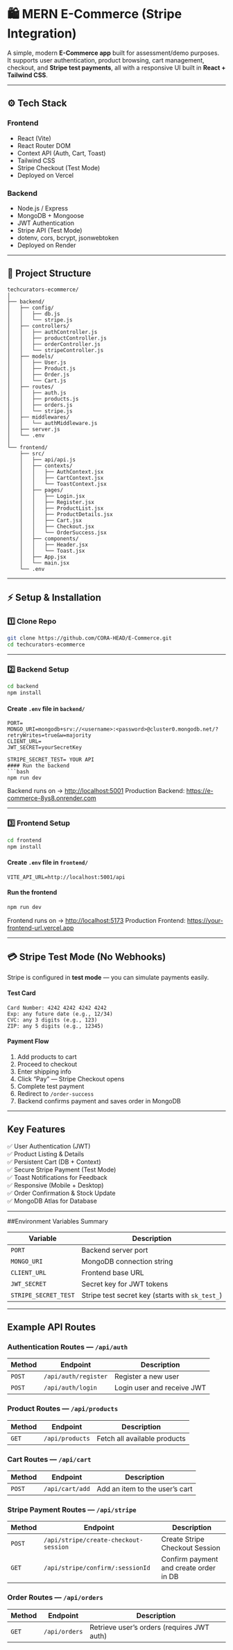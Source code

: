 # 🛍️ MERN E-Commerce (Stripe Integration)

A simple, modern **E-Commerce app** built for assessment/demo purposes.  
It supports user authentication, product browsing, cart management, checkout, and **Stripe test payments**, all with a responsive UI built in **React + Tailwind CSS**.

---

## ⚙️ Tech Stack

### **Frontend**
- React (Vite)
- React Router DOM
- Context API (Auth, Cart, Toast)
- Tailwind CSS
- Stripe Checkout (Test Mode)
- Deployed on Vercel

### **Backend**
- Node.js / Express
- MongoDB + Mongoose
- JWT Authentication
- Stripe API (Test Mode)
- dotenv, cors, bcrypt, jsonwebtoken
- Deployed on Render

---

## 📁 Project Structure

```
techcurators-ecommerce/
│
├── backend/
│   ├── config/
│   │   ├── db.js
│   │   └── stripe.js
│   ├── controllers/
│   │   ├── authController.js
│   │   ├── productController.js
│   │   ├── orderController.js
│   │   └── stripeController.js
│   ├── models/
│   │   ├── User.js
│   │   ├── Product.js
│   │   ├── Order.js
│   │   └── Cart.js
│   ├── routes/
│   │   ├── auth.js
│   │   ├── products.js
│   │   ├── orders.js
│   │   └── stripe.js
│   ├── middlewares/
│   │   └── authMiddleware.js
│   ├── server.js
│   └── .env
│
└── frontend/
    ├── src/
    │   ├── api/api.js
    │   ├── contexts/
    │   │   ├── AuthContext.jsx
    │   │   ├── CartContext.jsx
    │   │   └── ToastContext.jsx
    │   ├── pages/
    │   │   ├── Login.jsx
    │   │   ├── Register.jsx
    │   │   ├── ProductList.jsx
    │   │   ├── ProductDetails.jsx
    │   │   ├── Cart.jsx
    │   │   ├── Checkout.jsx
    │   │   └── OrderSuccess.jsx
    │   ├── components/
    │   │   ├── Header.jsx
    │   │   └── Toast.jsx
    │   ├── App.jsx
    │   └── main.jsx
    └── .env
```

---

## ⚡️ Setup & Installation

### 1️⃣ Clone Repo
```bash
git clone https://github.com/CORA-HEAD/E-Commerce.git
cd techcurators-ecommerce
```

---

### 2️⃣ Backend Setup
```bash
cd backend
npm install
```

#### Create `.env` file in `backend/`
```env
PORT=
MONGO_URI=mongodb+srv://<username>:<password>@cluster0.mongodb.net/?retryWrites=true&w=majority
CLIENT_URL=
JWT_SECRET=yourSecretKey

STRIPE_SECRET_TEST= YOUR API
#### Run the backend
```bash
npm run dev
```
Backend runs on → [http://localhost:5001](http://localhost:5001)
Production Backend: https://e-commerce-8ys8.onrender.com

---

### 3️⃣ Frontend Setup
```bash
cd frontend
npm install
```

#### Create `.env` file in `frontend/`
```env
VITE_API_URL=http://localhost:5001/api
```

#### Run the frontend
```bash
npm run dev
```
Frontend runs on → [http://localhost:5173](http://localhost:5173)
Production Frontend: https://your-frontend-url.vercel.app

---

## 💳 Stripe Test Mode (No Webhooks)

Stripe is configured in **test mode** — you can simulate payments easily.

#### Test Card
```
Card Number: 4242 4242 4242 4242
Exp: any future date (e.g., 12/34)
CVC: any 3 digits (e.g., 123)
ZIP: any 5 digits (e.g., 12345)
```

#### Payment Flow
1. Add products to cart  
2. Proceed to checkout  
3. Enter shipping info  
4. Click “Pay” — Stripe Checkout opens  
5. Complete test payment  
6. Redirect to `/order-success`  
7. Backend confirms payment and saves order in MongoDB  

---

## Key Features

✅ User Authentication (JWT)  
✅ Product Listing & Details  
✅ Persistent Cart (DB + Context)  
✅ Secure Stripe Payment (Test Mode)  
✅ Toast Notifications for Feedback  
✅ Responsive (Mobile + Desktop)  
✅ Order Confirmation & Stock Update  
✅ MongoDB Atlas for Database

---

##Environment Variables Summary

| Variable | Description |
|-----------|-------------|
| `PORT` | Backend server port |
| `MONGO_URI` | MongoDB connection string |
| `CLIENT_URL` | Frontend base URL |
| `JWT_SECRET` | Secret key for JWT tokens |
| `STRIPE_SECRET_TEST` | Stripe test secret key (starts with `sk_test_`) |

---

## Example API Routes
### Authentication Routes — `/api/auth`
| Method | Endpoint | Description |
|---------|-----------|-------------|
| `POST` | `/api/auth/register` | Register a new user |
| `POST` | `/api/auth/login` | Login user and receive JWT |

### Product Routes — `/api/products`
| Method | Endpoint | Description |
|---------|-----------|-------------|
| `GET` | `/api/products` | Fetch all available products |

### Cart Routes — `/api/cart`
| Method | Endpoint | Description |
|---------|-----------|-------------|
| `POST` | `/api/cart/add` | Add an item to the user’s cart |

### Stripe Payment Routes — `/api/stripe`
| Method | Endpoint | Description |
|---------|-----------|-------------|
| `POST` | `/api/stripe/create-checkout-session` | Create Stripe Checkout Session |
| `GET` | `/api/stripe/confirm/:sessionId` | Confirm payment and create order in DB |

### Order Routes — `/api/orders`
| Method | Endpoint | Description |
|---------|-----------|-------------|
| `GET` | `/api/orders` | Retrieve user’s orders (requires JWT auth) |
